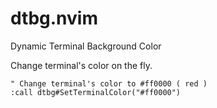 # dtbg.nvim
Dynamic Terminal Background Color

Change terminal's color on the fly.

```vim
" Change terminal's color to #ff0000 ( red )
:call dtbg#SetTerminalColor("#ff0000")
```
